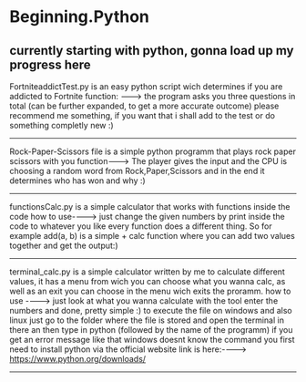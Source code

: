 # Beginning.Python
currently starting with python, gonna load up my progress here
---------------------------------------------------------------------------------------------------------------
FortniteaddictTest.py is an easy python script wich determines if you are
addicted to Fortnite
function:
---> the program asks you three questions in total (can be further expanded, to get a more accurate outcome)
please recommend me something, if you want that i shall add to the test or do something completly new :)

----------------------------------------------------------------------------------------------------------------
Rock-Paper-Scissors file is a simple python programm that plays rock paper scissors with you
function---> The player gives the input and the CPU is choosing a random word from Rock,Paper,Scissors and in the end 
it determines who has won and why :)

----------------------------------------------------------------------------------------------------------------
functionsCalc.py is a simple calculator that works with functions inside the code 
how to use----> just change the given numbers by print inside the code to whatever you like every function does a different thing. 
So for example add(a, b) is a simple + calc function where you can add two values together and get the output:)

-----------------------------------------------------------------------------------------------------------------
terminal_calc.py is a simple calculator written by me to calculate different values, it has a menu from wich you can choose what you wanna calc,
as well as an exit you can choose in the menu wich exits the proramm.
how to use ----> just look at what you wanna calculate with the tool enter the numbers and done, pretty simple :)
to execute the file on windows and also linux just go to the folder where the file is stored and open the terminal in there an then type in python 
(followed by the name of the programm) if you get an error message like that windows doesnt know the command you first need to install python via the official website 
link is here:----> https://www.python.org/downloads/

--------------------------------------------------------------------------------------------------------------------
